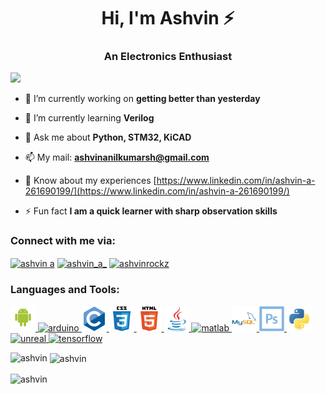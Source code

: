 
<h1 align="center">Hi, I'm Ashvin ⚡ </h1>
<h3 align="center">An Electronics Enthusiast </h3>
<img src="https://mir-s3-cdn-cf.behance.net/project_modules/fs/67607955080161.597768d22e415.gif">

- 🔭 I’m currently working on **getting better than yesterday**

- 🌱 I’m currently learning **Verilog**

- 💬 Ask me about **Python, STM32, KiCAD**

- 📫 My mail: **ashvinanilkumarsh@gmail.com**

- 📄 Know about my experiences [https://www.linkedin.com/in/ashvin-a-261690199/](https://www.linkedin.com/in/ashvin-a-261690199/)

- ⚡ Fun fact **I am a quick learner with sharp observation skills**

<h3 align="left">Connect with me via:</h3>
<p align="left">
<a href="https://linkedin.com/in/ashvin a" target="blank"><img align="center" src="https://raw.githubusercontent.com/rahuldkjain/github-profile-readme-generator/master/src/images/icons/Social/linked-in-alt.svg" alt="ashvin a" height="30" width="40" /></a>
<a href="https://instagram.com/ashvin_a_" target="blank"><img align="center" src="https://raw.githubusercontent.com/rahuldkjain/github-profile-readme-generator/master/src/images/icons/Social/instagram.svg" alt="ashvin_a_" height="30" width="40" /></a>
<a href="https://www.leetcode.com/ashvinrockz" target="blank"><img align="center" src="https://raw.githubusercontent.com/rahuldkjain/github-profile-readme-generator/master/src/images/icons/Social/leet-code.svg" alt="ashvinrockz" height="30" width="40" /></a>
</p>

<h3 align="left">Languages and Tools:</h3>
<p align="left"> <a href="https://developer.android.com" target="_blank" rel="noreferrer"> <img src="https://raw.githubusercontent.com/devicons/devicon/master/icons/android/android-original-wordmark.svg" alt="android" width="40" height="40"/> </a> <a href="https://www.arduino.cc/" target="_blank" rel="noreferrer"> <img src="https://cdn.worldvectorlogo.com/logos/arduino-1.svg" alt="arduino" width="40" height="40"/> </a> <a href="https://www.cprogramming.com/" target="_blank" rel="noreferrer"> <img src="https://raw.githubusercontent.com/devicons/devicon/master/icons/c/c-original.svg" alt="c" width="40" height="40"/> </a> <a href="https://www.w3schools.com/css/" target="_blank" rel="noreferrer"> <img src="https://raw.githubusercontent.com/devicons/devicon/master/icons/css3/css3-original-wordmark.svg" alt="css3" width="40" height="40"/> </a><a href="https://www.w3.org/html/" target="_blank" rel="noreferrer"> <img src="https://raw.githubusercontent.com/devicons/devicon/master/icons/html5/html5-original-wordmark.svg" alt="html5" width="40" height="40"/> </a> <a href="https://www.java.com" target="_blank" rel="noreferrer"> <img src="https://raw.githubusercontent.com/devicons/devicon/master/icons/java/java-original.svg" alt="java" width="40" height="40"/> </a> <a href="https://www.mathworks.com/" target="_blank" rel="noreferrer"> <img src="https://upload.wikimedia.org/wikipedia/commons/2/21/Matlab_Logo.png" alt="matlab" width="40" height="40"/> </a> <a href="https://www.mysql.com/" target="_blank" rel="noreferrer"> <img src="https://raw.githubusercontent.com/devicons/devicon/master/icons/mysql/mysql-original-wordmark.svg" alt="mysql" width="40" height="40"/> </a> <a href="https://www.photoshop.com/en" target="_blank" rel="noreferrer"> <img src="https://raw.githubusercontent.com/devicons/devicon/master/icons/photoshop/photoshop-line.svg" alt="photoshop" width="40" height="40"/> </a> <a href="https://www.python.org" target="_blank" rel="noreferrer"> <img src="https://raw.githubusercontent.com/devicons/devicon/master/icons/python/python-original.svg" alt="python" width="40" height="40"/> </a> <a href="https://unrealengine.com/" target="_blank" rel="noreferrer"> <img src="https://cdn2.unrealengine.com/ue-logo-stacked-unreal-engine-w-677x545-fac11de0943f.png" alt="unreal" width="50" height="40"/> </a><a href="https://www.tensorflow.org" target="_blank" rel="noreferrer"> <img src="https://www.vectorlogo.zone/logos/tensorflow/tensorflow-icon.svg" alt="tensorflow" width="40" height="40"/> </a>  </p>

<p><img align="left" src="https://github-readme-stats.vercel.app/api/top-langs?username=ashvin-a&show_icons=true&locale=en&layout=compact" alt="ashvin" /></p>

<p>&nbsp;<img align="center" src="https://github-readme-stats.vercel.app/api?username=ashvin-a&show_icons=true&locale=en" alt="ashvin" /></p>

<p><img align="center" src="https://github-readme-streak-stats.herokuapp.com/?user=ashvin-a&" alt="ashvin" /></p>
